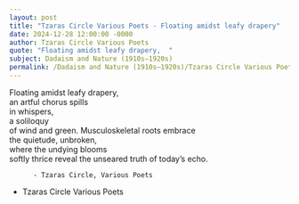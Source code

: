 ```yaml
---
layout: post
title: "Tzaras Circle Various Poets - Floating amidst leafy drapery"
date: 2024-12-28 12:00:00 -0000
author: Tzaras Circle Various Poets
quote: "Floating amidst leafy drapery,  "
subject: Dadaism and Nature (1910s–1920s)
permalink: /Dadaism and Nature (1910s–1920s)/Tzaras Circle Various Poets/Tzaras Circle Various Poets - Floating amidst leafy drapery
---
```


Floating amidst leafy drapery,  
      an artful chorus spills  
    in whispers,  
       a soliloquy  
     of wind and green.
   Musculoskeletal roots embrace  
      the quietude, unbroken,  
   where the undying blooms  
         softly thrice reveal
    the unseared truth of today’s echo.
          
          - Tzaras Circle, Various Poets
           
           
   
  




- Tzaras Circle Various Poets
